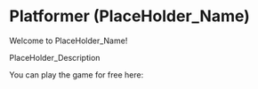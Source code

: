 # Platformer (PlaceHolder_Name)
Welcome to PlaceHolder_Name!

PlaceHolder_Description

You can play the game for free here: 